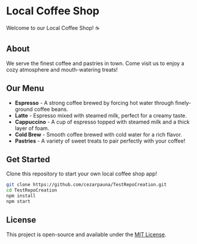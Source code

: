 # Local Coffee Shop

Welcome to our Local Coffee Shop! ☕

## About
We serve the finest coffee and pastries in town. Come visit us to enjoy a cozy atmosphere and mouth-watering treats!

## Our Menu
- **Espresso** - A strong coffee brewed by forcing hot water through finely-ground coffee beans.
- **Latte** - Espresso mixed with steamed milk, perfect for a creamy taste.
- **Cappuccino** - A cup of espresso topped with steamed milk and a thick layer of foam.
- **Cold Brew** - Smooth coffee brewed with cold water for a rich flavor.
- **Pastries** - A variety of sweet treats to pair perfectly with your coffee!

## Get Started
Clone this repository to start your own local coffee shop app!

```bash
git clone https://github.com/cezarpauna/TestRepoCreation.git
cd TestRepoCreation
npm install
npm start
```

## License
This project is open-source and available under the [MIT License](LICENSE).
